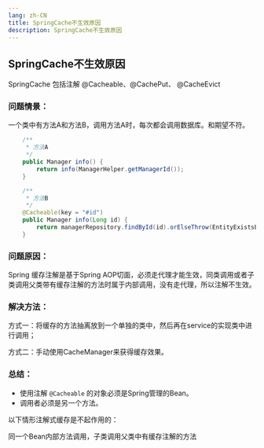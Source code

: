 ```yaml
---
lang: zh-CN
title: SpringCache不生效原因
description: SpringCache不生效原因
---
```

## SpringCache不生效原因
SpringCache 包括注解 @Cacheable、@CachePut、 @CacheEvict

### 问题情景：

一个类中有方法A和方法B，调用方法A时，每次都会调用数据库。和期望不符。
``` java
    /**
     * 方法A 
     */
    public Manager info() {
        return info(ManagerHelper.getManagerId());
    }

    /**
     * 方法B
     */
    @Cacheable(key = "#id")
    public Manager info(Long id) {
        return managerRepository.findById(id).orElseThrow(EntityExistsException::new);
    }
```
### 问题原因：

Spring 缓存注解是基于Spring AOP切面，必须走代理才能生效，同类调用或者子类调用父类带有缓存注解的方法时属于内部调用，没有走代理，所以注解不生效。

### 解决方法：

方式一：将缓存的方法抽离放到一个单独的类中，然后再在service的实现类中进行调用；

方式二：手动使用CacheManager来获得缓存效果。

### 总结：

- 使用注解 `@Cacheable` 的对象必须是Spring管理的Bean。
- 调用者必须是另一个方法。

以下情形注解式缓存是不起作用的：

同一个Bean内部方法调用，子类调用父类中有缓存注解的方法